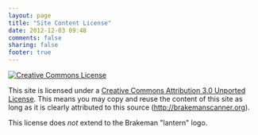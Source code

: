 ```yaml
---
layout: page
title: "Site Content License"
date: 2012-12-03 09:48
comments: false
sharing: false
footer: true
---
```


<a rel="license" href="http://creativecommons.org/licenses/by/3.0/"><img alt="Creative Commons License" style="border-width:0" src="http://i.creativecommons.org/l/by/3.0/80x15.png" /></a>

This site is licensed under a [Creative Commons Attribution 3.0 Unported License](http://creativecommons.org/licenses/by/3.0/"). This means you may copy and reuse the content of this site as long as it is clearly attributed to this source (http://brakemanscanner.org).

This license does _not_ extend to the Brakeman "lantern" logo.
